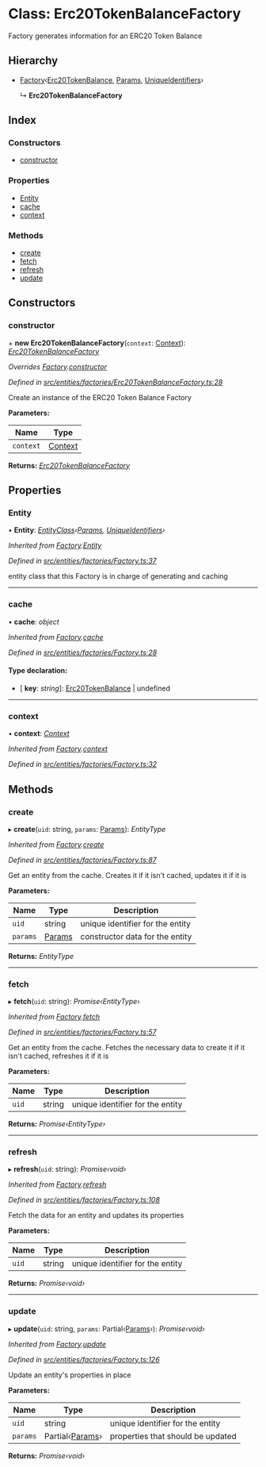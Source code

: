 # Class: Erc20TokenBalanceFactory

Factory generates information for an ERC20 Token Balance

## Hierarchy

- [Factory](_entities_factories_factory_.factory.md)‹[Erc20TokenBalance](_entities_erc20tokenbalance_.erc20tokenbalance.md), [Params](../interfaces/_entities_erc20tokenbalance_.params.md), [UniqueIdentifiers](../interfaces/_entities_erc20tokenbalance_.uniqueidentifiers.md)›

  ↳ **Erc20TokenBalanceFactory**

## Index

### Constructors

- [constructor](_entities_factories_erc20tokenbalancefactory_.erc20tokenbalancefactory.md#constructor)

### Properties

- [Entity](_entities_factories_erc20tokenbalancefactory_.erc20tokenbalancefactory.md#entity)
- [cache](_entities_factories_erc20tokenbalancefactory_.erc20tokenbalancefactory.md#cache)
- [context](_entities_factories_erc20tokenbalancefactory_.erc20tokenbalancefactory.md#context)

### Methods

- [create](_entities_factories_erc20tokenbalancefactory_.erc20tokenbalancefactory.md#create)
- [fetch](_entities_factories_erc20tokenbalancefactory_.erc20tokenbalancefactory.md#fetch)
- [refresh](_entities_factories_erc20tokenbalancefactory_.erc20tokenbalancefactory.md#refresh)
- [update](_entities_factories_erc20tokenbalancefactory_.erc20tokenbalancefactory.md#update)

## Constructors

### constructor

\+ **new Erc20TokenBalanceFactory**(`context`: [Context](_context_.context.md)): _[Erc20TokenBalanceFactory](_entities_factories_erc20tokenbalancefactory_.erc20tokenbalancefactory.md)_

_Overrides [Factory](_entities_factories_factory_.factory.md).[constructor](_entities_factories_factory_.factory.md#constructor)_

_Defined in [src/entities/factories/Erc20TokenBalanceFactory.ts:28](https://github.com/PolymathNetwork/polymath-sdk/blob/d34930f/src/entities/factories/Erc20TokenBalanceFactory.ts#L28)_

Create an instance of the ERC20 Token Balance Factory

**Parameters:**

| Name      | Type                            |
| --------- | ------------------------------- |
| `context` | [Context](_context_.context.md) |

**Returns:** _[Erc20TokenBalanceFactory](_entities_factories_erc20tokenbalancefactory_.erc20tokenbalancefactory.md)_

## Properties

### Entity

• **Entity**: _[EntityClass](../interfaces/_entities_factories_factory_.entityclass.md)‹[Params](../interfaces/_entities_erc20tokenbalance_.params.md), [UniqueIdentifiers](../interfaces/_entities_erc20tokenbalance_.uniqueidentifiers.md)›_

_Inherited from [Factory](_entities_factories_factory_.factory.md).[Entity](_entities_factories_factory_.factory.md#entity)_

_Defined in [src/entities/factories/Factory.ts:37](https://github.com/PolymathNetwork/polymath-sdk/blob/d34930f/src/entities/factories/Factory.ts#L37)_

entity class that this Factory is in charge of generating and caching

---

### cache

• **cache**: _object_

_Inherited from [Factory](_entities_factories_factory_.factory.md).[cache](_entities_factories_factory_.factory.md#cache)_

_Defined in [src/entities/factories/Factory.ts:28](https://github.com/PolymathNetwork/polymath-sdk/blob/d34930f/src/entities/factories/Factory.ts#L28)_

#### Type declaration:

- \[ **key**: _string_\]: [Erc20TokenBalance](_entities_erc20tokenbalance_.erc20tokenbalance.md) | undefined

---

### context

• **context**: _[Context](_context_.context.md)_

_Inherited from [Factory](_entities_factories_factory_.factory.md).[context](_entities_factories_factory_.factory.md#context)_

_Defined in [src/entities/factories/Factory.ts:32](https://github.com/PolymathNetwork/polymath-sdk/blob/d34930f/src/entities/factories/Factory.ts#L32)_

## Methods

### create

▸ **create**(`uid`: string, `params`: [Params](../interfaces/_entities_erc20tokenbalance_.params.md)): _EntityType_

_Inherited from [Factory](_entities_factories_factory_.factory.md).[create](_entities_factories_factory_.factory.md#create)_

_Defined in [src/entities/factories/Factory.ts:87](https://github.com/PolymathNetwork/polymath-sdk/blob/d34930f/src/entities/factories/Factory.ts#L87)_

Get an entity from the cache. Creates it if it isn't cached, updates it if it is

**Parameters:**

| Name     | Type                                                           | Description                      |
| -------- | -------------------------------------------------------------- | -------------------------------- |
| `uid`    | string                                                         | unique identifier for the entity |
| `params` | [Params](../interfaces/_entities_erc20tokenbalance_.params.md) | constructor data for the entity  |

**Returns:** _EntityType_

---

### fetch

▸ **fetch**(`uid`: string): _Promise‹EntityType›_

_Inherited from [Factory](_entities_factories_factory_.factory.md).[fetch](_entities_factories_factory_.factory.md#fetch)_

_Defined in [src/entities/factories/Factory.ts:57](https://github.com/PolymathNetwork/polymath-sdk/blob/d34930f/src/entities/factories/Factory.ts#L57)_

Get an entity from the cache. Fetches the necessary data to create it if it isn't cached, refreshes it if it is

**Parameters:**

| Name  | Type   | Description                      |
| ----- | ------ | -------------------------------- |
| `uid` | string | unique identifier for the entity |

**Returns:** _Promise‹EntityType›_

---

### refresh

▸ **refresh**(`uid`: string): _Promise‹void›_

_Inherited from [Factory](_entities_factories_factory_.factory.md).[refresh](_entities_factories_factory_.factory.md#refresh)_

_Defined in [src/entities/factories/Factory.ts:108](https://github.com/PolymathNetwork/polymath-sdk/blob/d34930f/src/entities/factories/Factory.ts#L108)_

Fetch the data for an entity and updates its properties

**Parameters:**

| Name  | Type   | Description                      |
| ----- | ------ | -------------------------------- |
| `uid` | string | unique identifier for the entity |

**Returns:** _Promise‹void›_

---

### update

▸ **update**(`uid`: string, `params`: Partial‹[Params](../interfaces/_entities_erc20tokenbalance_.params.md)›): _Promise‹void›_

_Inherited from [Factory](_entities_factories_factory_.factory.md).[update](_entities_factories_factory_.factory.md#update)_

_Defined in [src/entities/factories/Factory.ts:126](https://github.com/PolymathNetwork/polymath-sdk/blob/d34930f/src/entities/factories/Factory.ts#L126)_

Update an entity's properties in place

**Parameters:**

| Name     | Type                                                                    | Description                       |
| -------- | ----------------------------------------------------------------------- | --------------------------------- |
| `uid`    | string                                                                  | unique identifier for the entity  |
| `params` | Partial‹[Params](../interfaces/_entities_erc20tokenbalance_.params.md)› | properties that should be updated |

**Returns:** _Promise‹void›_
